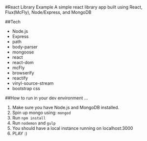 #React Library Example
A simple react library app built using React, Flux(McFly), Node/Express, and MongoDB

##Tech
* Node.js
* Express
* path
* body-parser
* mongoose
* react
* react-dom
* mcFly
* browserify
* reactify
* vinyl-source-stream
* bootstrap css

##How to run in your dev environment ...
1. Make sure you have Node.js and MongoDB installed.
2. Spin up mongo using:  ```mongod```
3. Run ```npm install```
4. Run ```nodemon``` and ```gulp```
4. You should have a local instance running on localhost:3000
5. PLAY :)
